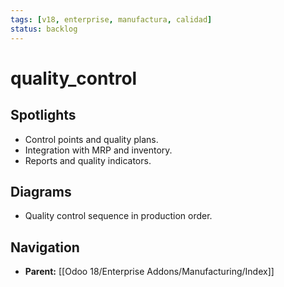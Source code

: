 ```yaml
---
tags: [v18, enterprise, manufactura, calidad]
status: backlog
---
```

# quality_control

## Spotlights
- Control points and quality plans.
- Integration with MRP and inventory.
- Reports and quality indicators.

## Diagrams
- Quality control sequence in production order.




## Navigation
- **Parent:** [[Odoo 18/Enterprise Addons/Manufacturing/Index]]
